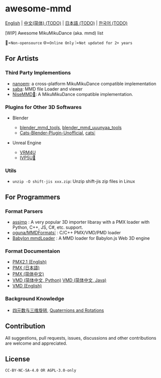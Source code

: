 # awesome-mmd
[English](README.md) | [中文(简体) (TODO)](README.zh-Hans.md) | [日本語 (TODO)](README.ja.md) | [한국어 (TODO)](README.ko.md)

[WIP] Awesome MikuMikuDance (aka. mmd) list

🚫=`Non-opensource` 🌐=`Online Only` ❕=`Not updated for 2+ years`

## For Artists
<!-- ### Format Convertion -->

### Third Party Implementions
- [nanoem](https://github.com/hkrn/nanoem): a cross-platform MikuMikuDance compatible implementation
- [saba](https://github.com/benikabocha/saba): MMD file Loader and viewer
- [NiseMMD🚫](http://liga.tech/): A MikuMikuDance compatible implementation.

### Plugins for Other 3D Softwares
- Blender
  * [blender_mmd_tools](https://github.com/UuuNyaa/blender_mmd_tools), [blender_mmd_uuunyaa_tools](https://github.com/UuuNyaa/blender_mmd_uuunyaa_tools)
  * [Cats-Blender-Plugin-Unofficial](https://github.com/teamneoneko/Cats-Blender-Plugin-Unofficial-), [cats❕](https://github.com/absolute-quantum/cats-blender-plugin)

- Unreal Engine
  * [VRM4U](https://github.com/ruyo/VRM4U)
  * [IVP5U🚫](https://github.com/NaN-Name-bilbil/IVP5U)

### Utils
- `unzip -O shift-jis xxx.zip`: Unzip shift-jis zip files in Linux

## For Programmers
### Format Parsers
- [assimp](https://github.com/assimp/assimp) : A very popular 3D importer libaray with a PMX loader with Python, C++, JS, C#, etc. support.
- [oguna/MMDFormats❕](https://github.com/oguna/MMDFormats) : C/C++ PMX/VMD/PMD loader
- [Babylon mmdLoader](https://doc.babylonjs.com/communityExtensions/mmdLoader) : A MMD loader for Babylon.js Web 3D engine

### Format Documentaion
- [PMX2.1 (English)](https://gist.github.com/felixjones/f8a06bd48f9da9a4539f)
- [PMX (日本語)](https://w.atwiki.jp/vpvpwiki/pages/284.html)
- [PMX (简体中文)](https://www.jianshu.com/p/d051639b6aed)
- [VMD (简体中文, Python)](https://www.jianshu.com/p/ae312fb53fc3) [VMD (简体中文, Java)](https://blog.csdn.net/haseetxwd/article/details/82821533)
- [VMD (English)](https://mikumikudance.fandom.com/wiki/VMD_file_format)

### Background Knowledge
- [四元数与三维旋转](https://github.com/Krasjet/quaternion), [Quaternions and Rotations](https://graphics.stanford.edu/courses/cs348a-17-winter/Papers/quaternion.pdf)

## Contribution
All suggestions, pull requests, issues, discussions and other contributions are welcome and appreciated.

## License
`CC-BY-NC-SA-4.0 OR AGPL-3.0-only`
